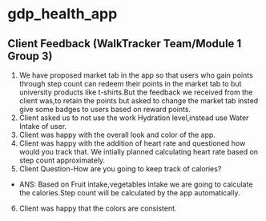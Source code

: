 # gdp_health_app
## Client Feedback (WalkTracker Team/Module 1 Group 3)
1. We have proposed market tab in the app so that users who gain points through step count can redeem their points in the market tab to but university products like t-shirts.But the feedback we received from the client was,to retain the points but asked to change the market tab insted give some badges to users based on reward points.
2. Client asked us to not use the work Hydration level,instead use Water Intake of user.
3. Client was happy with the overall look and color of the app.
4. Client was happy with the addition of heart rate and questioned how would you track that. We intially planned calculating heart rate based on step count approximately.
5. Client Question-How are you going to keep track of calories?
- ANS: Based on Fruit intake,vegetables intake we are going to calculate the calories.Step count will be calculated by the app automatically.
6. Client was happy that the colors are consistent.



